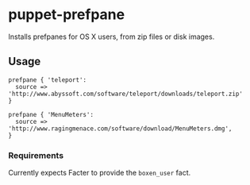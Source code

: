 # puppet-prefpane

Installs prefpanes for OS X users, from zip files or disk images.

## Usage

```puppet
prefpane { 'teleport':
  source => 'http://www.abyssoft.com/software/teleport/downloads/teleport.zip'
}

prefpane { 'MenuMeters':
  source => 'http://www.ragingmenace.com/software/download/MenuMeters.dmg',
}
```

### Requirements

Currently expects Facter to provide the `boxen_user` fact.
